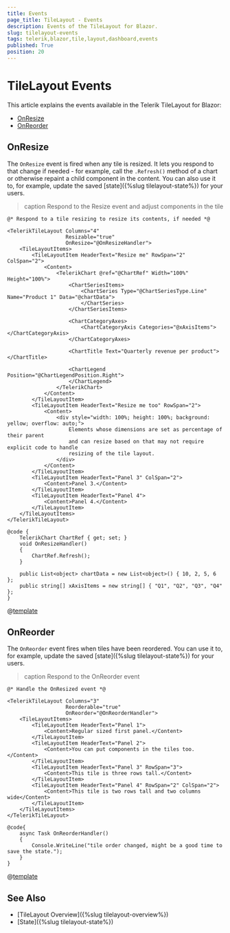 ```yaml
---
title: Events
page_title: TileLayout - Events
description: Events of the TileLayout for Blazor.
slug: tilelayout-events
tags: telerik,blazor,tile,layout,dashboard,events
published: True
position: 20
---
```


# TileLayout Events

This article explains the events available in the Telerik TileLayout for Blazor:

* [OnResize](#onresize)
* [OnReorder](#onreorder)

## OnResize

The `OnResize` event is fired when any tile is resized. It lets you respond to that change if needed - for example, call the `.Refresh()` method of a chart or otherwise repaint a child component in the content. You can also use it to, for example, update the saved [state]({%slug tilelayout-state%}) for your users.

>caption Respond to the Resize event and adjust components in the tile

````CSHTML
@* Respond to a tile resizing to resize its contents, if needed *@

<TelerikTileLayout Columns="4"
                   Resizable="true"
                   OnResize="@OnResizeHandler">
    <TileLayoutItems>
        <TileLayoutItem HeaderText="Resize me" RowSpan="2" ColSpan="2">
            <Content>
                <TelerikChart @ref="@ChartRef" Width="100%" Height="100%">
                    <ChartSeriesItems>
                        <ChartSeries Type="@ChartSeriesType.Line" Name="Product 1" Data="@chartData">
                        </ChartSeries>
                    </ChartSeriesItems>

                    <ChartCategoryAxes>
                        <ChartCategoryAxis Categories="@xAxisItems"></ChartCategoryAxis>
                    </ChartCategoryAxes>

                    <ChartTitle Text="Quarterly revenue per product"></ChartTitle>

                    <ChartLegend Position="@ChartLegendPosition.Right">
                    </ChartLegend>
                </TelerikChart>
            </Content>
        </TileLayoutItem>
        <TileLayoutItem HeaderText="Resize me too" RowSpan="2">
            <Content>
                <div style="width: 100%; height: 100%; background: yellow; overflow: auto;">
                    Elements whose dimensions are set as percentage of their parent
                    and can resize based on that may not require explicit code to handle
                    resizing of the tile layout.
                </div>
            </Content>
        </TileLayoutItem>
        <TileLayoutItem HeaderText="Panel 3" ColSpan="2">
            <Content>Panel 3.</Content>
        </TileLayoutItem>
        <TileLayoutItem HeaderText="Panel 4">
            <Content>Panel 4.</Content>
        </TileLayoutItem>
    </TileLayoutItems>
</TelerikTileLayout>

@code {
    TelerikChart ChartRef { get; set; }
    void OnResizeHandler()
    {
        ChartRef.Refresh();
    }

    public List<object> chartData = new List<object>() { 10, 2, 5, 6 };
    public string[] xAxisItems = new string[] { "Q1", "Q2", "Q3", "Q4" };
}
````

@[template](/_contentTemplates/common/issues-and-warnings.md#component-does-not-re-render)

## OnReorder

The `OnReorder` event fires when tiles have been reordered. You can use it to, for example, update the saved [state]({%slug tilelayout-state%}) for your users.

>caption Respond to the OnReorder event

````CSHTML
@* Handle the OnResized event *@

<TelerikTileLayout Columns="3"
                   Reorderable="true"
                   OnReorder="@OnReorderHandler">
    <TileLayoutItems>
        <TileLayoutItem HeaderText="Panel 1">
            <Content>Regular sized first panel.</Content>
        </TileLayoutItem>
        <TileLayoutItem HeaderText="Panel 2">
            <Content>You can put components in the tiles too.</Content>
        </TileLayoutItem>
        <TileLayoutItem HeaderText="Panel 3" RowSpan="3">
            <Content>This tile is three rows tall.</Content>
        </TileLayoutItem>
        <TileLayoutItem HeaderText="Panel 4" RowSpan="2" ColSpan="2">
            <Content>This tile is two rows tall and two columns wide</Content>
        </TileLayoutItem>
    </TileLayoutItems>
</TelerikTileLayout>

@code{
    async Task OnReorderHandler()
    {
        Console.WriteLine("tile order changed, might be a good time to save the state.");
    }
}
````

@[template](/_contentTemplates/common/issues-and-warnings.md#component-does-not-re-render)

## See Also

  * [TileLayout Overview]({%slug tilelayout-overview%})
  * [State]({%slug tilelayout-state%})

